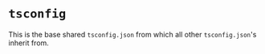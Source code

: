 # `tsconfig`

This is the base shared `tsconfig.json` from which all other `tsconfig.json`'s inherit from.
